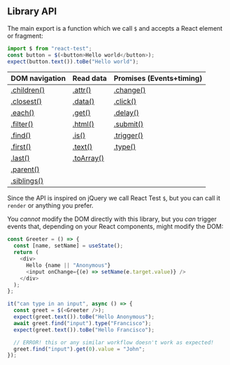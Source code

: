 ## Library API

The main export is a function which we call `$` and accepts a React element or fragment:

```js
import $ from "react-test";
const button = $(<button>Hello world</button>);
expect(button.text()).toBe("Hello world");
```

| DOM navigation           | Read data              | Promises (Events+timing) |
| ------------------------ | ---------------------- | ------------------------ |
| [.children()](#children) | [.attr()](#attr)       | [.change()](#change)     |
| [.closest()](#closest)   | [.data()](#data)       | [.click()](#click)       |
| [.each()](#each)         | [.get()](#get)         | [.delay()](#delay)       |
| [.filter()](#filter)     | [.html()](#html)       | [.submit()](#submit)     |
| [.find()](#find)         | [.is()](#is)           | [.trigger()](#trigger)   |
| [.first()](#first)       | [.text()](#text)       | [.type()](#type)         |
| [.last()](#last)         | [.toArray()](#toarray) |                          |
| [.parent()](#parent)     |                        |                          |
| [.siblings()](#siblings) |                        |                          |

Since the API is inspired on jQuery we call React Test `$`, but you can call it `render` or anything you prefer.

You _cannot_ modify the DOM directly with this library, but you _can_ trigger events that, depending on your React components, might modify the DOM:

```js
const Greeter = () => {
  const [name, setName] = useState();
  return (
    <div>
      Hello {name || "Anonymous"}
      <input onChange={(e) => setName(e.target.value)} />
    </div>
  );
};

it("can type in an input", async () => {
  const greet = $(<Greeter />);
  expect(greet.text()).toBe("Hello Anonymous");
  await greet.find("input").type("Francisco");
  expect(greet.text()).toBe("Hello Francisco");

  // ERROR! this or any similar workflow doesn't work as expected!
  greet.find("input").get(0).value = "John";
});
```
